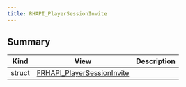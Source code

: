 ```yaml
---
title: RHAPI_PlayerSessionInvite
---
```


## Summary
| Kind | View | Description |
|------|------|-------------|
|struct|[FRHAPI_PlayerSessionInvite](/unreal-plugins/all/structfrhapi__playersessioninvite/#structFRHAPI__PlayerSessionInvite)||
